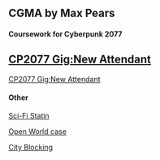 <h2>CGMA by Max Pears </h2>

<h4>Coursework for Cyberpunk 2077</h4>

<h2> <a href="../data/showcase/CGMA_Gig">CP2077 Gig:New Attendant</a> </h2>

<a href="../data/showcase/CGMA_Gig">CP2077 Gig:New Attendant</a>

<h4>Other</h4>

[Sci-Fi Statin](../data/showcase/CGMA_Station)

[Open World case](../data/showcase/CGMA_World)

[City Blocking](../data/showcase/CGMA_City)

